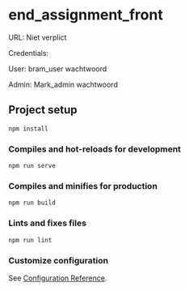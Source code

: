 # end_assignment_front
URL:
Niet verplict

Credentials:

User:
bram_user
wachtwoord

Admin:
Mark_admin
wachtwoord

## Project setup
```
npm install
```

### Compiles and hot-reloads for development
```
npm run serve
```

### Compiles and minifies for production
```
npm run build
```

### Lints and fixes files
```
npm run lint
```

### Customize configuration
See [Configuration Reference](https://cli.vuejs.org/config/).

